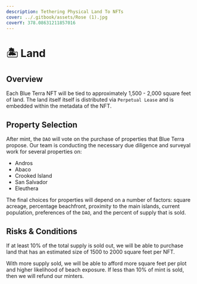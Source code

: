 ```yaml
---
description: Tethering Physical Land To NFTs
cover: ../.gitbook/assets/Rose (1).jpg
coverY: 378.08631211857016
---
```


# 🏝 Land

## Overview

Each Blue Terra NFT will be tied to approximately 1,500 - 2,000 square feet of land. The land itself itself is distributed via `Perpetual Lease` and is embedded within the metadata of the NFT.&#x20;

## Property Selection

After mint, the `DAO` will vote on the purchase of properties that Blue Terra propose.  Our team is conducting the necessary due diligence and surveyal work for several properties on:

* &#x20;Andros
* Abaco
* Crooked Island
* San Salvador
* Eleuthera

The final choices for properties will depend on a number of factors: square acreage, percentage beachfront, proximity to the main islands, current population, preferences of the `DAO`, and the percent of supply that is sold.&#x20;

## Risks & Conditions

If at least 10% of the total supply is sold out, we will be able to purchase land that has an estimated size of 1500 to 2000 square feet per NFT.&#x20;

With more supply sold, we will be able to afford more square feet per plot and higher likelihood of beach exposure. If less than 10% of mint is sold, then we will refund our minters.
